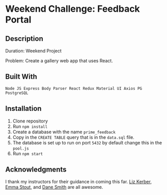 
# Weekend Challenge: Feedback Portal

## Description

Duration: Weekend Project

Problem: Create a gallery web app that uses React. 



## Built With

    Node JS Express Body Parser React Redux Material UI Axios PG PostgreSQL

## Installation

1. Clone repository 
2. Run `npm install`
3. Create a database with the name `prime_feedback`
4. Copy in the `CREATE TABLE` query that is in the `data.sql` file.
5. The database is set up to run on port `5432` by default change this in the
   `pool.js`
6. Run `npm start`



## Acknowledgments

I thank my instructors for their guidance in coming this far.  [Liz
Kerber](https://github.com/emkerber ), [Emma
Stout](https://github.com/emmastout01), and [Dane
Smith](https://github.com/DoctorHowser) are all awesome.  


